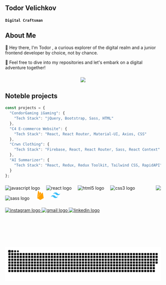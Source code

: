 <h2 align="left">Todor Velichkov</h2>

**`Digital Craftsman`**

## About Me

👋 Hey there, I'm Todor , a curious explorer of the digital realm and a junior frontend developer by choice, not by chance.

💬 Feel free to dive into my repositories and let's embark on a digital adventure together!



###

###

<div align="center">
  <img src="https://github-readme-stats-git-masterrstaa-rickstaa.vercel.app/api?username=toshko66&&show_icons=true&theme=dark"  />
</div>

###


 <h2>Noteble projects</h2>

```javascript
const projects = {
  "CondorGaming iGaming": {
    "Tech Stack": "jQuery, Bootstrap, Sass, HTML"
  },
  "C4 E-commerce Website": {
    "Tech Stack": "React, React Router, Material-UI, Axios, CSS"
  },
  "Crwn Clothing": {
    "Tech Stack": "Firebase, React, React Router, Sass, React Context"
  },
  "AI Summarizer": {
    "Tech Stack": "React, Redux, Redux Toolkit, Tailwind CSS, RapidAPI"
  }
};
```

###

###

  <img align="right" height="200" src="https://media.giphy.com/media/7NoNw4pMNTvgc/giphy.gif"  />

###

<div align="left">
  <img src="https://cdn.jsdelivr.net/gh/devicons/devicon/icons/javascript/javascript-original.svg" height="30" alt="javascript logo"  />
  <img width="12" />
  <img src="https://cdn.jsdelivr.net/gh/devicons/devicon/icons/react/react-original.svg" height="30" alt="react logo"  />
  <img width="12" />
  <img src="https://cdn.jsdelivr.net/gh/devicons/devicon/icons/html5/html5-original.svg" height="30" alt="html5 logo"  />
  <img width="12" />
  <img src="https://cdn.jsdelivr.net/gh/devicons/devicon/icons/css3/css3-original.svg" height="30" alt="css3 logo"  />
  <img width="12" />
  <img src="https://cdn.jsdelivr.net/gh/devicons/devicon/icons/sass/sass-original.svg" height="30" alt ="sass logo" />
  <img width="12" />
  <img src="https://raw.githubusercontent.com/devicons/devicon/1119b9f84c0290e0f0b38982099a2bd027a48bf1/icons/firebase/firebase-plain.svg" height="30" alt ="tailwind logo" />
  <img width="12" />
  <img src="https://github.com/devicons/devicon/blob/v2.15.1/icons/tailwindcss/tailwindcss-plain.svg" height="30" alt ="firebase logo" />
  <img width="12" />

</div>

###

<div align="left">
  <a href="https://www.instagram.com/velichkov.todor/?hl=bg">
 <img src="https://img.shields.io/static/v1?message=Instagram&logo=instagram&label=&color=E4405F&logoColor=white&labelColor=&style=for-the-badge" height="35" alt="instagram logo"  />
</a>
<a href="https://www.instagram.com/">
   <img src="https://img.shields.io/static/v1?message=Gmail&logo=gmail&label=&color=D14836&logoColor=white&labelColor=&style=for-the-badge" height="35" alt="gmail logo"  />
</a>
<a href="https://www.linkedin.com/in/todor-velichkov-26037b255">
  <img src="https://img.shields.io/static/v1?message=LinkedIn&logo=linkedin&label=&color=0077B5&logoColor=white&labelColor=&style=for-the-badge" height="35" alt="linkedin logo"  />
</a>

</div>

###

<br clear="both">

<img src="https://raw.githubusercontent.com/toshko66/toshko66/output/snake.svg" alt="Snake animation" />

###
